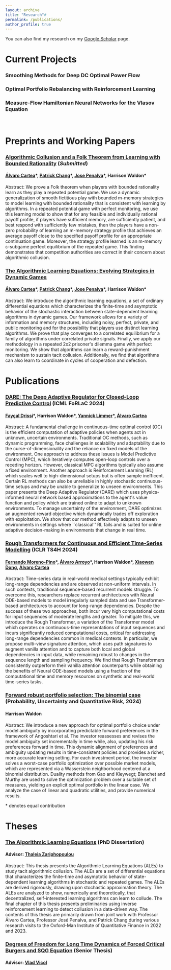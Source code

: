 ```yaml
---
layout: archive
title: "Research"#
permalink: /publications/
author_profile: true
---
```


You can also find my research on my [Google Scholar](https://scholar.google.com/citations?user=UZSXruoAAAAJ&hl=en&oi=ao) page.

Current Projects
======

### Smoothing Methods for Deep DC Optimal Power Flow

### Optimal Portfolio Rebalancing with Reinforcement Learning

### Measure-Flow Hamiltonian Neural Networks for the Vlasov Equation

<br />

Preprints and Working Papers
======

### **[Algorithmic Collusion and a Folk Theorem from Learning with Bounded Rationality](https://papers.ssrn.com/sol3/papers.cfm?abstract_id=4293831)** (*Submitted*)
#### [Álvaro Cartea](https://sites.google.com/site/alvarocartea/home)\*, [Patrick Chang](https://sites.google.com/view/patrickchang/home?authuser=1)\*, [Jose Penalva](https://www.josepenalva.com/)\*, **Harrison Waldon**\*
Abstract: We prove a Folk theorem when players with bounded rationality learn as they play a repeated potential game. We use a dynamic generalization of smooth fictitious play with bounded m-memory strategies to model learning with bounded rationality that is consistent with learning by algorithms. In a repeated potential game with perfect monitoring, we use this learning model to show that for any feasible and individually rational payoff profile, if players have sufficient memory, are sufficiently patient, and best respond with sufficiently few mistakes, then the players have a non-zero probability of learning an m-memory strategy profile that achieves an average payoff close to the specified payoff profile for an appropriate continuation game. Moreover, the strategy profile learned is an m-memory ε-subgame perfect equilibrium of the repeated game. This finding demonstrates that competition authorities are correct in their concern about algorithmic collusion.

### **[The Algorithmic Learning Equations: Evolving Strategies in Dynamic Games](https://papers.ssrn.com/sol3/papers.cfm?abstract_id=4175239)**
#### [Álvaro Cartea](https://sites.google.com/site/alvarocartea/home)\*, [Patrick Chang](https://sites.google.com/view/patrickchang/home?authuser=1)\*, [Jose Penalva](https://www.josepenalva.com/)\*, **Harrison Waldon**\*
Abstract: We introduce the algorithmic learning equations, a set of ordinary differential equations which characterizes the finite-time and asymptotic behavior of the stochastic interaction between state-dependent learning algorithms in dynamic games. Our framework allows for a variety of information and memory structures, including noisy, perfect, private, and public monitoring and for the possibility that players use distinct learning algorithms. We prove that play converges to a correlated equilibrium for a family of algorithms under correlated private signals. Finally, we apply our methodology in a repeated 2x2 prisoner's dilemma game with perfect monitoring. We show that algorithms can learn a reward-punishment mechanism to sustain tacit collusion. Additionally, we find that algorithms can also learn to coordinate in cycles of cooperation and defection.
<br />


Publications
======

### [DARE: The Deep Adaptive Regulator for Closed-Loop Predictive Control](https://openreview.net/forum?id=vTtldsicU9&referrer=%5Bthe%20profile%20of%20Fay%C3%A7al%20Drissi%5D(%2Fprofile%3Fid%3D~Fay%C3%A7al_Drissi1)) (ICML FoRLaC 2024)
#### [Fayçal Drissi](https://www.faycaldrissi.com/)\*, **Harrison Waldon**\*, [Yannick Limmer](https://scholar.google.com/citations?user=ArvBldAAAAAJ&hl=en)\*, [Álvaro Cartea](https://sites.google.com/site/alvarocartea/home)

Abstract: A fundamental challenge in continuous-time optimal control (OC) is the efficient computation of adaptive policies when agents act in unknown, uncertain environments. Traditional OC methods, such as dynamic programming, face challenges in scalability and adaptability due to the curse-of-dimensionality and the reliance on fixed models of the environment. One approach to address these issues is Model Predictive Control (MPC), which iteratively computes open-loop controls over a receding horizon. However, classical MPC algorithms typically also assume a fixed environment. Another approach is Reinforcement Learning (RL) which scales well to high-dimensional setups but is often sample inefficent. Certain RL methods can also be unreliable in highly stochastic continuous-time setups and may be unable to generalize to unseen environments. This paper presents the Deep Adaptive Regulator (DARE) which uses physics-informed neural network based approximations to the agent's value function and policy which are trained online to adapt to unknown environments. To manage uncertainty of the environment, DARE optimizes an augmented reward objective which dynamically trades off exploration with exploitation. We show that our method effectively adapts to unseen environments in settings where ``classical'' RL fails and is suited for online adaptive decision-making in environments that change in real time.

### **[Rough Transformers for Continuous and Efficient Time-Series Modelling](https://arxiv.org/abs/2405.20799)** (ICLR TS4H 2024)
#### [Fernando Moreno-Pino](https://fmorenopino.github.io/)\*, [Álvaro Arroyo](https://scholar.google.co.uk/citations?user=P1qHzNYAAAAJ&hl=en)\*, **Harrison Waldon**\*, [Xiaowen Dong](https://web.media.mit.edu/~xdong/), [Álvaro Cartea](https://sites.google.com/site/alvarocartea/home)
Abstract: Time-series data in real-world medical settings typically exhibit long-range dependencies and are observed at non-uniform intervals. In such contexts, traditional sequence-based recurrent models struggle. To overcome this, researchers replace recurrent architectures with Neural ODE-based models to model irregularly sampled data and use Transformer-based architectures to account for long-range dependencies. Despite the success of these two approaches, both incur very high computational costs for input sequences of moderate lengths and greater. To mitigate this, we introduce the Rough Transformer, a variation of the Transformer model which operates on continuous-time representations of input sequences and incurs significantly reduced computational costs, critical for addressing long-range dependencies common in medical contexts. In particular, we propose multi-view signature attention, which uses path signatures to augment vanilla attention and to capture both local and global dependencies in input data, while remaining robust to changes in the sequence length and sampling frequency. We find that Rough Transformers consistently outperform their vanilla attention counterparts while obtaining the benefits of Neural ODE-based models using a fraction of the computational time and memory resources on synthetic and real-world time-series tasks.

### **[Forward robust portfolio selection: The binomial case](https://www.aimsciences.org/article/doi/10.3934/puqr.2024006)** (Probability, Uncertainty and Quantitative Risk, 2024)
#### **Harrison Waldon**
Abstract: We introduce a new approach for optimal portfolio choice under model ambiguity by incorporating predictable forward preferences in the framework of Angoshtari et al. The investor reassesses and revises the model ambiguity set incrementally in time while, also, updating his risk preferences forward in time. This dynamic alignment of preferences and ambiguity updating results in time-consistent policies and provides a richer, more accurate learning setting. For each investment period, the investor solves a worst-case portfolio optimization over possible market models, which are represented via a Wasserstein neighborhood centered at a binomial distribution. Duality methods from Gao and Kleywegt; Blanchet and Murthy are used to solve the optimization problem over a suitable set of measures, yielding an explicit optimal portfolio in the linear case. We analyze the case of linear and quadratic utilities, and provide numerical results.

\* denotes equal contribution
<br />

Theses
======

### [The Algorithmic Learning Equations](https://repositories.lib.utexas.edu/items/3405fbe2-c3ec-4f87-8bc6-526e54f6e4c2) (PhD Dissertation)
#### Advisor: [Thaleia Zariphopoulou](https://web.ma.utexas.edu/users/zariphop/)
Abstract: This thesis presents the Algorithmic Learning Equations (ALEs) to study tacit algorithmic collusion. The ALEs are a set of differential equations that characterizes the finite-time and asymptotic behavior of state-dependent learning algorithms in stochastic and repeated games. The ALEs are derived rigorously, drawing upon stochastic approximation theory. The ALEs are analyzed to show, numerically and theoretically, that decentralized, self-interested learning algorithms can learn to collude. The final chapter of this thesis presents preliminaries using inverse reinforcement learning to detect collusion in a data-driven way. The contents of this thesis are primarily drawn from joint work with Professor Álvaro Cartea, Professor José Penalva, and Patrick Chang during various research visits to the Oxford-Man Institute of Quantitative Finance in 2022 and 2023.


### [Degrees of Freedom for Long Time Dynamics of Forced Critical Burgers and SQG Equation](https://dataspace.princeton.edu/handle/88435/dsp0170795b28c) (Senior Thesis)
#### Advisor: [Vlad Vicol](https://cims.nyu.edu/~vicol/)


<!-- {% if site.author.googlescholar %}
  <div class="wordwrap">You can find my articles on <a href="{{site.author.googlescholar}}">my Google Scholar profile</a>.</div>
{% endif %}

{% include base_path %}

{% for post in site.publications reversed %}
  {% include archive-single.html %}
{% endfor %} -->
